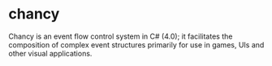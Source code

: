 chancy
======

Chancy is an event flow control system in C# (4.0); it facilitates the composition of complex event structures primarily for use in games, UIs and other visual applications.